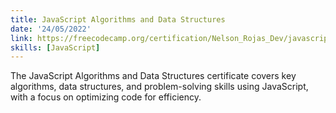 ```yaml
---
title: JavaScript Algorithms and Data Structures
date: '24/05/2022'
link: https://freecodecamp.org/certification/Nelson_Rojas_Dev/javascript-algorithms-and-data-structures
skills: [JavaScript]
---
```


The JavaScript Algorithms and Data Structures certificate covers key algorithms, data structures, and problem-solving skills using JavaScript, with a focus on optimizing code for efficiency.
